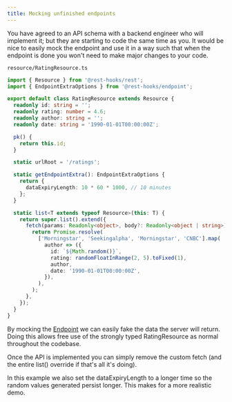 ```yaml
---
title: Mocking unfinished endpoints
---
```


You have agreed to an API schema with a backend engineer who will implement it;
but they are starting to code the same time as you. It would be nice to easily
mock the endpoint and use it in a way such that when the endpoint is done
you won't need to make major changes to your code.

`resource/RatingResource.ts`

```typescript
import { Resource } from '@rest-hooks/rest';
import { EndpointExtraOptions } from '@rest-hooks/endpoint';

export default class RatingResource extends Resource {
  readonly id: string = '';
  readonly rating: number = 4.6;
  readonly author: string = '';
  readonly date: string = '1990-01-01T00:00:00Z';

  pk() {
    return this.id;
  }

  static urlRoot = '/ratings';

  static getEndpointExtra(): EndpointExtraOptions {
    return {
      dataExpiryLength: 10 * 60 * 1000, // 10 minutes
    };
  }

  static list<T extends typeof Resource>(this: T) {
    return super.list().extend({
      fetch(params: Readonly<object>, body?: Readonly<object | string>) {
        return Promise.resolve(
          ['Morningstar', 'Seekingalpha', 'Morningstar', 'CNBC'].map(
            author => ({
              id: `${Math.random()}`,
              rating: randomFloatInRange(2, 5).toFixed(1),
              author,
              date: '1990-01-01T00:00:00Z',
            }),
          ),
        );
      },
    });
  }
}
```

By mocking the
[Endpoint](api/Endpoint.md) we can easily fake the data the server will return. Doing
this allows free use of the strongly typed RatingResource as normal throughout the codebase.

Once the API is implemented you can simply remove the custom fetch (and the entire list()
override if that's all it's doing).

In this example we also set the dataExpiryLength to a longer time so the random values generated
persist longer. This makes for a more realistic demo.
